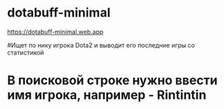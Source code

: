 # dotabuff-minimal

https://dotabuff-minimal.web.app

#Ищет по нику игрока Dota2 и выводит его последние игры со статистикой
# В поисковой строке нужно ввести имя игрока, например - Rintintin
